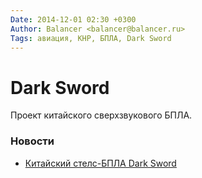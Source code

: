 ```yaml
---
Date: 2014-12-01 02:30 +0300
Author: Balancer <balancer@balancer.ru>
Tags: авиация, КНР, БПЛА, Dark Sword
---
```


# Dark Sword

Проект китайского сверхзвукового БПЛА.

### Новости
* [Китайский стелс-БПЛА Dark Sword](http://forums.airbase.ru/2014/12/t90575--kitajskij-stels-bla-dark-sword.8880.html)

